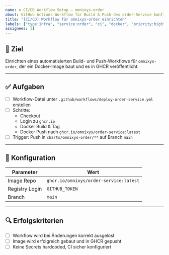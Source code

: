 ```yaml
---
name: ⚙️ CI/CD Workflow Setup – omnixys-order
about: GitHub Actions Workflow für Build & Push des order-Service konfigurieren
title: "[CI/CD] Workflow für omnixys-order einrichten"
labels: ["type:infra", "service:order", "ci", "docker", "priority:high"]
assignees: []
---
```


## 🎯 Ziel

Einrichten eines automatisierten Build- und Push-Workflows für `omnixys-order`, der ein Docker-Image baut und es in GHCR veröffentlicht.

---

## ✅ Aufgaben

- [ ] Workflow-Datei unter `.github/workflows/deploy-order-service.yml` erstellen
- [ ] Schritte:
  - Checkout
  - Login zu `ghcr.io`
  - Docker Build & Tag
  - Docker Push nach `ghcr.io/omnixys/order-service:latest`
- [ ] Trigger: Push in `charts/omnixys-order/**` auf Branch `main`

---

## 🔧 Konfiguration

| Parameter         | Wert                                             |
|------------------|--------------------------------------------------|
| Image Repo        | `ghcr.io/omnixys/order-service:latest`     |
| Registry Login    | `GITHUB_TOKEN`                                  |
| Branch            | `main`                                          |

---

## 🔍 Erfolgskriterien

- [ ] Workflow wird bei Änderungen korrekt ausgelöst
- [ ] Image wird erfolgreich gebaut und in GHCR gepusht
- [ ] Keine Secrets hardcoded, CI sicher konfiguriert
